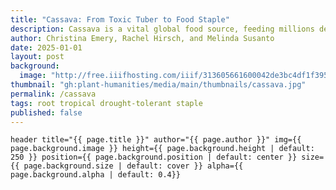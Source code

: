 ```yaml
---
title: "Cassava: From Toxic Tuber to Food Staple"
description: Cassava is a vital global food source, feeding millions despite its raw form being toxic. This story explores how human ingenuity transformed it from a poisonous South American tuber into a staple crop cultivated and consumed around the world.
author: Christina Emery, Rachel Hirsch, and Melinda Susanto
date: 2025-01-01
layout: post
background:
  image: "http://free.iiifhosting.com/iiif/313605661600042de3bc4df1f3959c48cc760cfed05a65b802f8f182b9af57a8/full/1000,/0/default.jpg"
thumbnail: "gh:plant-humanities/media/main/thumbnails/cassava.jpg"
permalink: /cassava
tags: root tropical drought-tolerant staple
published: false
---
```


`header title="{{ page.title }}" author="{{ page.author }}" img={{ page.background.image }} height={{ page.background.height | default: 250 }} position={{ page.background.position | default: center }} size={{ page.background.size | default: cover }} alpha={{ page.background.alpha | default: 0.4}}`
